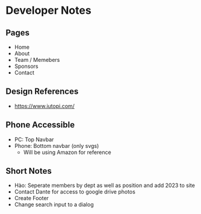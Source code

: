 # Developer Notes

## Pages
- Home
- About
- Team / Memebers
- Sponsors
- Contact

## Design References
- https://www.iutopi.com/

## Phone Accessible
- PC: Top Navbar
- Phone: Bottom navbar (only svgs)
  - Will be using Amazon for reference

## Short Notes
  
- Hào: Seperate members by dept as well as position and add 2023 to site
- Contact Dante for access to google drive photos
- Create Footer
- Change search input to a dialog